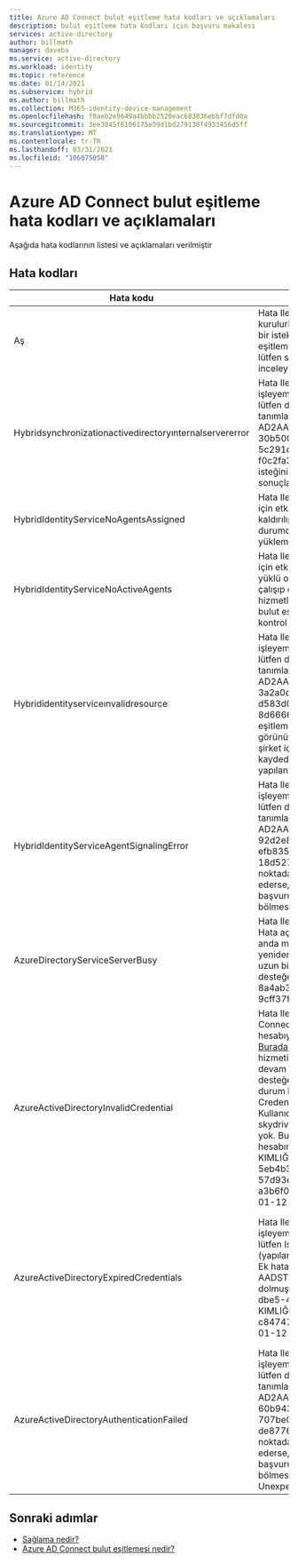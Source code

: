 ```yaml
---
title: Azure AD Connect bulut eşitleme hata kodları ve açıklamaları
description: bulut eşitleme hata kodları için başvuru makalesi
services: active-directory
author: billmath
manager: daveba
ms.service: active-directory
ms.workload: identity
ms.topic: reference
ms.date: 01/14/2021
ms.subservice: hybrid
ms.author: billmath
ms.collection: M365-identity-device-management
ms.openlocfilehash: f0aeb2e9649a4bbbb2520eac683836ebbf7dfd0a
ms.sourcegitcommit: 3ee3045f6106175e59d1bd279130f4933456d5ff
ms.translationtype: MT
ms.contentlocale: tr-TR
ms.lasthandoff: 03/31/2021
ms.locfileid: "106075058"
---
```

# <a name="azure-ad-connect-cloud-sync-error-codes-and-descriptions"></a>Azure AD Connect bulut eşitleme hata kodları ve açıklamaları
Aşağıda hata kodlarının listesi ve açıklamaları verilmiştir


## <a name="error-codes"></a>Hata kodları

|Hata kodu|Ayrıntılar|Senaryo|Çözüm|
|-----|-----|-----|-----|
|Aş|Hata Iletisi: şirket içi aracıda iletişim kurulurken ve yapılandırmanızı eşitlerken bir istek zaman aşımı hatası algıladık. Bulut eşitleme aracıızla ilgili ek sorunlar için lütfen sorun giderme kılavuzumuzu inceleyin.|İstek zaman aşımına uğradı. Geçerli zaman aşımı değeri 10 dakikadır.|[Sorun giderme kılavuzumuzu](how-to-troubleshoot.md) inceleyin|
|Hybridsynchronizationactivedirectoryınternalservererror|Hata Iletisi: Bu isteği bu noktada işleyemedik. Bu sorun devam ederse lütfen desteğe başvurun ve şu iş tanımlayıcısını sağlayın: AD2AADProvisioning. 30b500eaf9c643b2b78804e80c1421fe. 5c291d3c-d29f-4570-9d6b-f0c2fa3d5926. Ek ayrıntılar: HTTP isteğinin Işlenmesi bir özel durumla sonuçlandı. |SCıM isteğinde alınan parametreler bir arama isteğine işlenemedi.|Ayrıntılar için lütfen bu özel durumun ' Response ' özelliği tarafından döndürülen HTTP yanıtı ' nı inceleyin.|
|HybridIdentityServiceNoAgentsAssigned|Hata Iletisi: eşitlemeye çalıştığınız etki alanı için etkin bir aracı bulamıyoruz. Aracıların kaldırılıp kaldırılmadığını kontrol edin. Bu durumda, aracıyı yeniden tekrar yüklemelisiniz.|Çalışan bir aracı yok. Büyük olasılıkla aracılar kaldırılmıştır. Yeni bir aracı kaydedin.|"Bu durumda, portalda etki alanına atanan bir aracı görmezsiniz.|
|HybridIdentityServiceNoActiveAgents|Hata Iletisi: eşitlemeye çalıştığınız etki alanı için etkin bir aracı bulamıyoruz. Aracının yüklü olduğu sunucuya gidip hizmetin çalışıp çalışmadığını denetleyin ve hizmetler 'in altında "Microsoft Azure AD bulut eşitleme Aracısı" olup olmadığını kontrol edin.|"Aracılar ServiceBus uç noktasını dinlemiyor. [Aracı, Service Bus bağlantılarına izin verilmeyen bir güvenlik duvarının arkasında](../../active-directory/manage-apps/application-proxy-configure-connectors-with-proxy-servers.md#use-the-outbound-proxy-server)|
|Hybrididentityserviceınvalidresource|Hata Iletisi: Bu isteği bu noktada işleyemedik. Bu sorun devam ederse lütfen desteğe başvurun ve şu iş tanımlayıcısını sağlayın: AD2AADProvisioning. 3a2a0d8418f34f54a03dad5b70b1f7b0c. d583d090-9cd3-4d0a-aee6-8d666658c3e9. Ek ayrıntılar: bulut eşitleme kurulumunuzda bir sorun var gibi görünüyor. Lütfen bulut eşitleme aracınızı şirket içi AD etki alanında yeniden kaydedin ve Azure portalından yapılandırmayı yeniden başlatın.|Kaynak adı, hangi aracının iletişim kuracağını bilmesi için ayarlanmalıdır.|Lütfen bulut eşitleme aracınızı şirket içi AD etki alanında yeniden kaydedin ve Azure portalından yapılandırmayı yeniden başlatın.|
|HybridIdentityServiceAgentSignalingError|Hata Iletisi: Bu isteği bu noktada işleyemedik. Bu sorun devam ederse lütfen desteğe başvurun ve şu iş tanımlayıcısını sağlayın: AD2AADProvisioning. 92d2e8750f37407fa2301c9e52ad7e9b. efb835ef-62e8-42e3-b495-18d5272eb3f9. Ek ayrıntılar: Bu isteği bu noktada işleyemedik. Bu sorun devam ederse, lütfen Iş KIMLIĞI ile desteğe başvurun (yapılandırmanızın durum bölmesinden).|Service Bus aracıya ileti gönderemiyor. Service Bus 'da bir kesinti olabilir veya aracı yanıt vermiyor olabilir.|Bu sorun devam ederse, lütfen Iş KIMLIĞI ile desteğe başvurun (yapılandırmanızın durum bölmesinden).|
|AzureDirectoryServiceServerBusy|Hata Iletisi: bir hata oluştu. Hata kodu: 81. Hata açıklaması: Azure Active Directory şu anda meşgul. Bu işlem otomatik olarak yeniden denenecek. Bu sorun 24 saatten uzun bir sürerse devam ederse teknik desteğe başvurun. İzleme KIMLIĞI: 8a4ab3b5-3664-4278-ab64-9cff37fd3f4f sunucu adı:|Azure Active Directory şu anda meşgul.|Bu sorun 24 saatten uzun bir sürerse devam ederse teknik desteğe başvurun.|
|AzureActiveDirectoryInvalidCredential|Hata Iletisi: bulut eşitlemesini Azure AD Connect çalıştırmak için kullanılan hizmet hesabıyla ilgili bir sorun bulduk. [Buradaki](./how-to-troubleshoot.md)yönergeleri izleyerek bulut hizmeti hesabını onarabilirsiniz. Hata devam ederse, lütfen Iş KIMLIĞI ile desteğe başvurun (yapılandırmanızın durum bölmesinden). Ek hata ayrıntıları: Credentialsgeçersiz AADSTS50034: Kullanıcı hesabı {EmailHidden}, skydrive365.onmicrosoft.com dizininde yok. Bu uygulamada oturum açmak için hesabın dizine eklenmesi gerekir. İzleme KIMLIĞI: 14b63033-3bc9-4BD4-b871-5eb4b3500200 bağıntı KIMLIĞI: 57d93ed1-be4d-483c-997c-a3b6f03deb00 zaman damgası: 2021-01-12 21:08:29Z |Bu hata, kiracınızda ADToAADSyncServiceAccount eşitleme hizmeti hesabı olmadığında oluşur. Hesap yanlışlıkla silinmesinin nedeni olabilir.|Hizmet hesabını [onarmak Için Repair-AADCloudSyncToolsAccount](reference-powershell.md#repair-aadcloudsynctoolsaccount) komutunu kullanın.|
|AzureActiveDirectoryExpiredCredentials|Hata Iletisi: Bu isteği bu noktada işleyemedik. Bu sorun devam ederse, lütfen Iş KIMLIĞI ile desteğe başvurun (yapılandırmanızın durum bölmesinden). Ek hata ayrıntıları: CredentialsExpired AADSTS50055: parolanın geçerliliği dolmuştur. İzleme KIMLIĞI: 989b1841-dbe5-49c9-ab6c-9aa25f7b0e00 bağıntı KIMLIĞI: 1c69b196-1C3A-4381-9187-c84747807155 zaman damgası: 2021-01-12 20:59:31Z | Yanıt durum kodu başarıyı göstermiyor: 401 (yetkisiz).<br> AAD Eşitleme hizmet hesabı kimlik bilgilerinin zaman aşımına uğradı.|' Deki yönergeleri izleyerek bulut hizmeti hesabını onarabilirsiniz https://go.microsoft.com/fwlink/?linkid=2150988 . Hata devam ederse, lütfen Iş KIMLIĞI ile desteğe başvurun (yapılandırmanızın durum bölmesinden).  Ek hata ayrıntıları: yönetim Azure Active Directory Kiracı kimlik bilgileriniz, süresi dolduktan sonra gelen bir OAuth belirteci için değiştirildi. "|
|AzureActiveDirectoryAuthenticationFailed|Hata Iletisi: Bu isteği bu noktada işleyemedik. Bu sorun devam ederse lütfen desteğe başvurun ve şu iş tanımlayıcısını sağlayın: AD2AADProvisioning. 60b943e88f234db2b887f8cb91dee87c. 707be0d2-c6a9-405D-a3b9-de87761dc3ac. Ek ayrıntılar: Bu isteği bu noktada işleyemedik. Bu sorun devam ederse, lütfen Iş KIMLIĞI ile desteğe başvurun (yapılandırmanızın durum bölmesinden). Ek hata ayrıntıları: UnexpectedError.|Bilinmeyen hata.|Bu sorun devam ederse, lütfen Iş KIMLIĞI ile desteğe başvurun (yapılandırmanızın durum bölmesinden).|

## <a name="next-steps"></a>Sonraki adımlar 

- [Sağlama nedir?](what-is-provisioning.md)
- [Azure AD Connect bulut eşitlemesi nedir?](what-is-cloud-sync.md)
